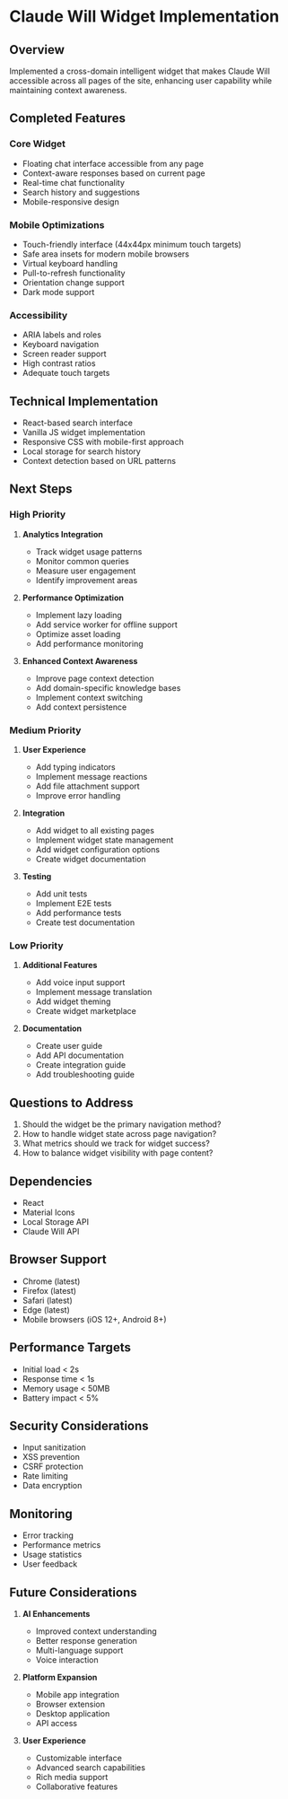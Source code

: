 # Claude Will Widget Implementation

## Overview
Implemented a cross-domain intelligent widget that makes Claude Will accessible across all pages of the site, enhancing user capability while maintaining context awareness.

## Completed Features

### Core Widget
- Floating chat interface accessible from any page
- Context-aware responses based on current page
- Real-time chat functionality
- Search history and suggestions
- Mobile-responsive design

### Mobile Optimizations
- Touch-friendly interface (44x44px minimum touch targets)
- Safe area insets for modern mobile browsers
- Virtual keyboard handling
- Pull-to-refresh functionality
- Orientation change support
- Dark mode support

### Accessibility
- ARIA labels and roles
- Keyboard navigation
- Screen reader support
- High contrast ratios
- Adequate touch targets

## Technical Implementation
- React-based search interface
- Vanilla JS widget implementation
- Responsive CSS with mobile-first approach
- Local storage for search history
- Context detection based on URL patterns

## Next Steps

### High Priority
1. **Analytics Integration**
   - Track widget usage patterns
   - Monitor common queries
   - Measure user engagement
   - Identify improvement areas

2. **Performance Optimization**
   - Implement lazy loading
   - Add service worker for offline support
   - Optimize asset loading
   - Add performance monitoring

3. **Enhanced Context Awareness**
   - Improve page context detection
   - Add domain-specific knowledge bases
   - Implement context switching
   - Add context persistence

### Medium Priority
1. **User Experience**
   - Add typing indicators
   - Implement message reactions
   - Add file attachment support
   - Improve error handling

2. **Integration**
   - Add widget to all existing pages
   - Implement widget state management
   - Add widget configuration options
   - Create widget documentation

3. **Testing**
   - Add unit tests
   - Implement E2E tests
   - Add performance tests
   - Create test documentation

### Low Priority
1. **Additional Features**
   - Add voice input support
   - Implement message translation
   - Add widget theming
   - Create widget marketplace

2. **Documentation**
   - Create user guide
   - Add API documentation
   - Create integration guide
   - Add troubleshooting guide

## Questions to Address
1. Should the widget be the primary navigation method?
2. How to handle widget state across page navigation?
3. What metrics should we track for widget success?
4. How to balance widget visibility with page content?

## Dependencies
- React
- Material Icons
- Local Storage API
- Claude Will API

## Browser Support
- Chrome (latest)
- Firefox (latest)
- Safari (latest)
- Edge (latest)
- Mobile browsers (iOS 12+, Android 8+)

## Performance Targets
- Initial load < 2s
- Response time < 1s
- Memory usage < 50MB
- Battery impact < 5%

## Security Considerations
- Input sanitization
- XSS prevention
- CSRF protection
- Rate limiting
- Data encryption

## Monitoring
- Error tracking
- Performance metrics
- Usage statistics
- User feedback

## Future Considerations
1. **AI Enhancements**
   - Improved context understanding
   - Better response generation
   - Multi-language support
   - Voice interaction

2. **Platform Expansion**
   - Mobile app integration
   - Browser extension
   - Desktop application
   - API access

3. **User Experience**
   - Customizable interface
   - Advanced search capabilities
   - Rich media support
   - Collaborative features 